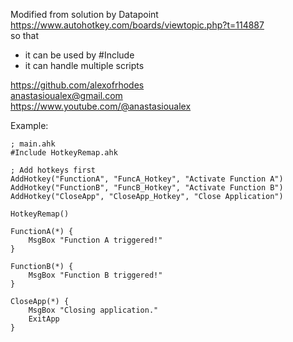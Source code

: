 
Modified from solution by Datapoint   https://www.autohotkey.com/boards/viewtopic.php?t=114887  
so that 
- it can be used by #Include
- it can handle multiple scripts

https://github.com/alexofrhodes  
anastasioualex@gmail.com  
https://www.youtube.com/@anastasioualex  

Example:

    ; main.ahk
    #Include HotkeyRemap.ahk

    ; Add hotkeys first
    AddHotkey("FunctionA", "FuncA_Hotkey", "Activate Function A")
    AddHotkey("FunctionB", "FuncB_Hotkey", "Activate Function B")
    AddHotkey("CloseApp", "CloseApp_Hotkey", "Close Application")

    HotkeyRemap()

    FunctionA(*) {
        MsgBox "Function A triggered!"
    }

    FunctionB(*) {
        MsgBox "Function B triggered!"
    }

    CloseApp(*) {
        MsgBox "Closing application."
        ExitApp
    }
